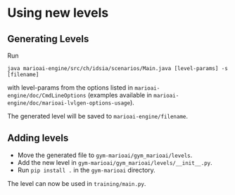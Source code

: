 # Using new levels
## Generating Levels

Run
```
java marioai-engine/src/ch/idsia/scenarios/Main.java [level-params] -s [filename]
```
with level-params from the options listed in `marioai-engine/doc/CmdLineOptions`
(examples available in `marioai-engine/doc/marioai-lvlgen-options-usage`).

The generated level will be saved to `marioai-engine/filename`.


## Adding levels
- Move the generated file to `gym-marioai/gym_marioai/levels`.
- Add the new level in `gym-marioai/gym_marioai/levels/__init__.py`.
- Run `pip install .` in the `gym-marioai` directory.

The level can now be used in `training/main.py`.